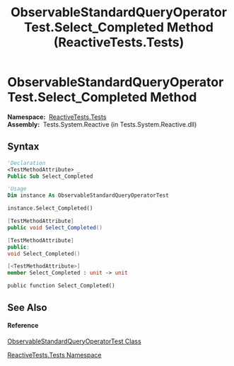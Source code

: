 ﻿---
title: ObservableStandardQueryOperatorTest.Select_Completed Method  (ReactiveTests.Tests)
TOCTitle: Select_Completed Method
ms:assetid: M:ReactiveTests.Tests.ObservableStandardQueryOperatorTest.Select_Completed
ms:mtpsurl: https://msdn.microsoft.com/en-us/library/reactivetests.tests.observablestandardqueryoperatortest.select_completed(v=VS.103)
ms:contentKeyID: 36619075
ms.date: 06/28/2011
mtps_version: v=VS.103
f1_keywords:
- ReactiveTests.Tests.ObservableStandardQueryOperatorTest.Select_Completed
dev_langs:
- CSharp
- JScript
- VB
- FSharp
- c++
---

# ObservableStandardQueryOperatorTest.Select\_Completed Method

**Namespace:**  [ReactiveTests.Tests](hh289046\(v=vs.103\).md)  
**Assembly:**  Tests.System.Reactive (in Tests.System.Reactive.dll)

## Syntax

``` vb
'Declaration
<TestMethodAttribute> _
Public Sub Select_Completed
```

``` vb
'Usage
Dim instance As ObservableStandardQueryOperatorTest

instance.Select_Completed()
```

``` csharp
[TestMethodAttribute]
public void Select_Completed()
```

``` c++
[TestMethodAttribute]
public:
void Select_Completed()
```

``` fsharp
[<TestMethodAttribute>]
member Select_Completed : unit -> unit 
```

``` jscript
public function Select_Completed()
```

## See Also

#### Reference

[ObservableStandardQueryOperatorTest Class](hh288944\(v=vs.103\).md)

[ReactiveTests.Tests Namespace](hh289046\(v=vs.103\).md)

